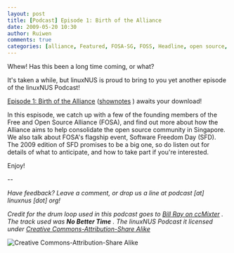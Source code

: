 ```yaml
---
layout: post
title: [Podcast] Episode 1: Birth of the Alliance
date: 2009-05-20 10:30
author: Ruiwen
comments: true
categories: [alliance, Featured, FOSA-SG, FOSS, Headline, open source, Podcast, Podcast, software freedom day]
---
```

Whew! Has this been a long time coming, or what?

It's taken a while, but linuxNUS is proud to bring to you yet another episode of the linuxNUS Podcast!

<a title="Episode 01: Birth of the Alliance" href="http://opensource.nus.edu.sg/podcasts/linuxnus-episode01-birth_of_the_alliance.mp3" title="Episode 01: Birth of the Alliance">Episode 1: Birth of the Alliance</a> (<a href="http://opensource.nus.edu.sg/podcasts/linuxnus-episode01-birth_of_the_alliance-shownotes.txt">shownotes</a> ) awaits your download!

In this espisode, we catch up with a few of the founding members of the Free and Open Source Alliance (FOSA), and find out more about how the Alliance aims to help consolidate the open source community in Singapore. We also talk about FOSA's flagship event, Software Freedom Day (SFD). The 2009 edition of SFD promises to be a big one, so do listen out for details of what to anticipate, and how to take part if you're interested.

Enjoy!

--

<em>Have feedback? Leave a comment, or drop us a line at podcast [at] linuxnus [dot] org!</em>

<em>Credit for the drum loop used in this podcast goes to <a href="http://ccmixter.org/people/BillRayDrums/sample">Bill Ray on ccMixter</a> . The track used was <strong>No Better Time</strong> . The linuxNUS Podcast it licensed under <a href="http://creativecommons.org/licenses/by-sa/3.0/">Creative Commons-Attribution-Share Alike</a> </em>

<img src="http://i.creativecommons.org/l/by-sa/3.0/88x31.png" alt="Creative Commons-Attribution-Share Alike" />
